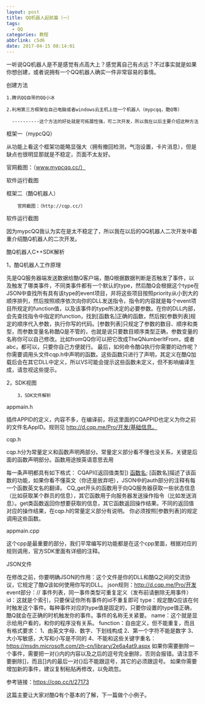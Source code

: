 ```yaml
---
layout: post
title: QQ机器人起航篇（一）
tags:
  - QQ
categories: 教程
abbrlink: c5d6
date: 2017-04-15 08:14:01
---
```




   一听说QQ机器人是不是感觉有点高大上？感觉离自己有点远？不过事实就是如果你想创建，或者说拥有一个QQ机器人确实一件非常容易的事情。






创建方法

    1.腾讯QQ自带的QQ小冰

    2.利用第三方框架在自己电脑或者windows云主机上挂一个机器人（mypcqq，酷Q等）

      ----------这个方法的好处就是可拓展性强，可二次开发，所以我在以后主要介绍这种方法


框架一（mypcQQ）

从功能上看这个框架功能略显强大（拥有撤回检测，气泡设置，卡片消息），但是缺点也很明显那就是不稳定，页面不太友好。

官网截图：（www.mypcqq.cc/）




软件运行截图









框架二（酷Q机器人）

        官网截图：（http://cqp.cc/）






软件运行截图






因为mypcQQ我认为实在是太不稳定了，所以我在以后的QQ机器人二次开发中着重介绍酷Q机器人的二次开发。

酷Q机器人C++SDK解析

1，酷Q机器人工作原理

先是QQ服务器端发送数据给酷Q客户端，酷Q根据数据判断是否触发了事件，以及触发了哪类事件，不同类事件都有一个默认的type，然后酷Q会根据这个type在JSON中查找所有具有该type的event项目，并将这些项目按照priority从小到大的顺序排列，然后按照顺序依次向你的DLL发送指令，指令的内容就是每个event项目所规定的function值，以及该事件的type所决定的必要参数。在你的DLL内部，会先查找指令中指定的function，找到[函数名]正确的函数，然后按[参数列表]规定的顺序代入参数，执行你写的代码。[参数列表]只规定了参数的数目、顺序和类型，而参数变量名称酷Q是不管的，也就是说只要数目顺序类型正确，参数变量的名称你可以自己修改。比如fromQQ你可以把它改成TheQNumberItFrom，或者abc，都可以，只要你自己方便就行。
最后，如何命令酷Q执行你需要的动作呢？你需要调用头文件cqp.h中声明的函数。这些函数只进行了声明，其定义在酷Q加载后会在其它DLL中定义，所以VS可能会提示这些函数未定义，但不影响编译生成，请忽视这些提示。


2，SDK视图    



        3，SDK文件解析


appmain.h   

插件APPID的定义，内容不多，在编译前，将这里面的CQAPPID也定义为你之前的文件名AppID。规则见 http://d.cqp.me/Pro/开发/基础信息。


cqp.h      

cqp.h分为常量定义和函数声明两部分。常量定义部分看不懂也没关系，关键是后面的函数声明部分。函数用途按英语意思去用




每一条声明都具有如下格式：
CQAPI([返回值类型]) [函数名]([参数列表]);
[函数名]描述了该函数的功能，如果你看不懂英文（你还是放弃吧），JSON中的auth部分的注释有每一个函数英文名的翻译。
CQ_get开头的函数用于向QQ服务器获取一些状态信息（比如获取某个群员的信息），其它函数用于向服务器发送操作指令（比如发送消息）。get类函数返回你想要获取的信息，其它函数返回操作结果。不同的返回值对应的操作结果，在cqp.h的常量定义部分有说明。
你必须按照[参数列表]的规定调用这些函数。



appmain.cpp

这个cpp是最重要的部分，我们平常编写的功能都是在这个cpp里面，根据对应的规则调用，官方SDK里面有详细的注释。

JSON文件

在修改之前，你要明确JSON的作用：这个文件是你的DLL和酷Q之间的交流协议，它规定了酷Q该如何使用你写的DLL。
json规则：http://d.cqp.me/Pro/开发
event部分：// 事件列表，同一事件类型可重复定义（发布前请删除无用事件）
id：这就是个索引，只要保证你所有事件的id不重复即可
type：规定酷Q应该在何时触发这个事件。每种事件对应的type值是固定的，只要你设置的type值正确，酷Q就会在正确的时机触发你的事件。事件的名称无关紧要。
name：这个就是显示给用户看的，和你的程序没有关系。
function：自由定义，但不能重复，而且有格式要求：
1、由英文字母、数字、下划线构成
2、第一个字符不能是数字
3、大小写敏感，大写和小写是不同的
4、不能和这些关键字重名：https://msdn.microsoft.com/zh-cn/library/2e6a4at9.aspx
如果你需要删除一个事件，需要把一对{}内的内容以及之后的逗号完全删除，否则会报错。请注意不要删除[]，而且[]内的最后一对{}后不能跟逗号，其它的必须跟逗号。
如果你需要增加新的事件，建议复制粘贴再修改，以免疏忽。





参考链接：https://cqp.cc/t/27173



这篇主要让大家对酷Q有个基本的了解，下一篇做个小例子。